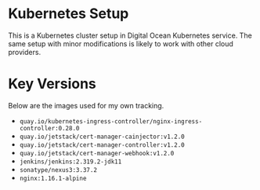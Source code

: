 # Kubernetes Setup

This is a Kubernetes cluster setup in Digital Ocean Kubernetes service.
The same setup with minor modifications is likely to work with other
cloud providers.

# Key Versions

Below are the images used for my own tracking.

* `quay.io/kubernetes-ingress-controller/nginx-ingress-controller:0.28.0`
* `quay.io/jetstack/cert-manager-cainjector:v1.2.0`
* `quay.io/jetstack/cert-manager-controller:v1.2.0`
* `quay.io/jetstack/cert-manager-webhook:v1.2.0`
* `jenkins/jenkins:2.319.2-jdk11`
* `sonatype/nexus3:3.37.2`
* `nginx:1.16.1-alpine`
